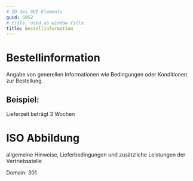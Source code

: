 ```yaml
---
# ID des GUI Elements
guid: 5052
# title, used as window title
title: Bestellinformation
---
```


# Bestellinformation

Angabe von generellen Informationen wie Bedingungen oder Konditionen zur Bestellung.

## Beispiel:

Lieferzeit beträgt 3 Wochen

# ISO Abbildung

allgemeine Hinweise, Lieferbedingungen und zusätzliche Leistungen der Vertriebsstelle

Domain: 301
